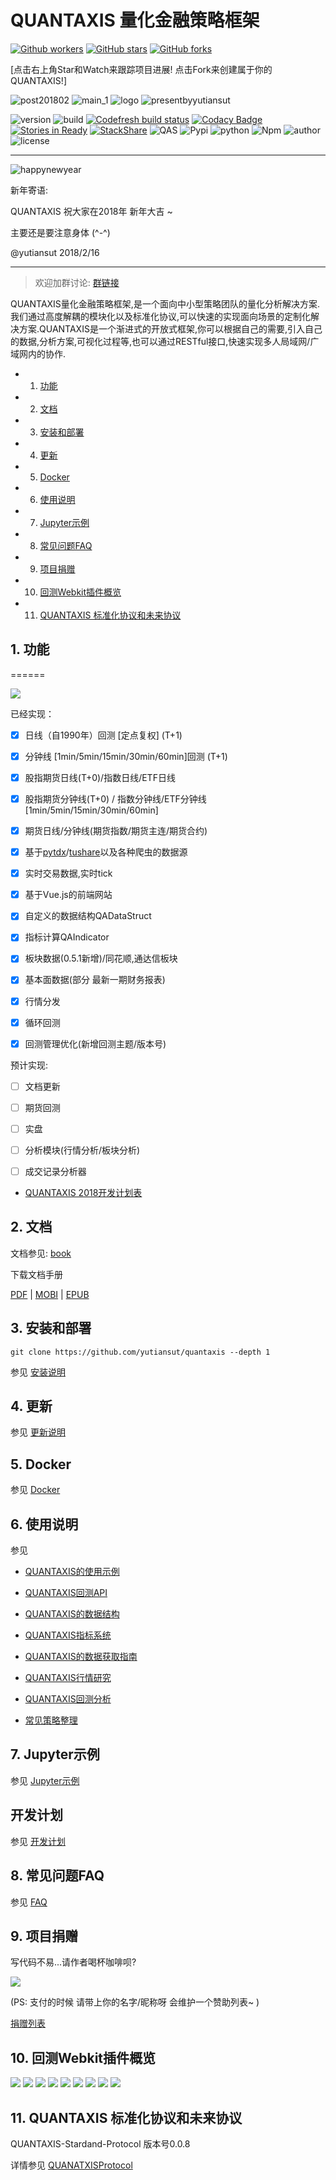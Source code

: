 # QUANTAXIS 量化金融策略框架



[![Github workers](https://img.shields.io/github/watchers/yutiansut/quantaxis.svg?style=social&label=Watchers&)](https://github.com/yutiansut/quantaxis/watchers)
[![GitHub stars](https://img.shields.io/github/stars/yutiansut/quantaxis.svg?style=social&label=Star&)](https://github.com/yutiansut/quantaxis/stargazers)
[![GitHub forks](https://img.shields.io/github/forks/yutiansut/quantaxis.svg?style=social&label=Fork&)](https://github.com/yutiansut/quantaxis/fork)

[点击右上角Star和Watch来跟踪项目进展! 点击Fork来创建属于你的QUANTAXIS!]

![post201802](http://osnhakmay.bkt.clouddn.com/quantaxis-post201802.png)
![main_1](http://osnhakmay.bkt.clouddn.com/Main_1.gif)
![logo](http://osnhakmay.bkt.clouddn.com/QUANTAXIS-small.png)
![presentbyyutiansut](http://osnhakmay.bkt.clouddn.com/yutiansut-logo.png)


![version](https://img.shields.io/badge/Version-%201.0.12-orange.svg)
![build](https://travis-ci.org/QUANTAXIS/QUANTAXIS.svg?branch=master)
[![Codefresh build status]( https://g.codefresh.io/api/badges/build?repoOwner=yutiansut&repoName=QUANTAXIS&branch=master&pipelineName=QUANTAXIS&accountName=yutiansut_marketplace&type=cf-1)]( https://g.codefresh.io/repositories/yutiansut/QUANTAXIS/builds?filter=trigger:build;branch:master;service:5a30c1026e9d6c0001c5143b~QUANTAXIS)
[![Codacy Badge](https://api.codacy.com/project/badge/Grade/d8504e4af33747bb8117579212425af9)](https://www.codacy.com/app/yutiansut/QUANTAXIS?utm_source=github.com&utm_medium=referral&utm_content=yutiansut/QUANTAXIS&utm_campaign=badger)
[![Stories in Ready](https://badge.waffle.io/yutiansut/QUANTAXIS.svg?label=ready&title=Ready)](http://waffle.io/yutiansut/QUANTAXIS)
[![StackShare](https://img.shields.io/badge/tech-stack-0690fa.svg?style=flat)](https://stackshare.io/yutiansut/quantaxis)
![QAS](https://img.shields.io/badge/QAS-%200.0.8-brown.svg)
![Pypi](https://img.shields.io/badge/Pypi-%201.0.12-blue.svg)
![python](https://img.shields.io/badge/python-%203.6/3.5/3.4/win/ubuntu-darkgrey.svg)
![Npm](https://img.shields.io/badge/Npm-%200.4.0-yellow.svg)
![author](https://img.shields.io/badge/Powered%20by-%20%20yutiansut-red.svg)
![license](https://img.shields.io/badge/License-%20MIT-brightgreen.svg)


----------

![happynewyear](http://osnhakmay.bkt.clouddn.com/quantaxishappynewyear.png)

新年寄语:

QUANTAXIS 祝大家在2018年 新年大吉 ~

主要还是要注意身体 (^-^)

@yutiansut 2018/2/16


---


> 欢迎加群讨论: [群链接](https://jq.qq.com/?_wv=1027&k=4CEKGzn) 

QUANTAXIS量化金融策略框架,是一个面向中小型策略团队的量化分析解决方案. 我们通过高度解耦的模块化以及标准化协议,可以快速的实现面向场景的定制化解决方案.QUANTAXIS是一个渐进式的开放式框架,你可以根据自己的需要,引入自己的数据,分析方案,可视化过程等,也可以通过RESTful接口,快速实现多人局域网/广域网内的协作.

<!-- vscode-markdown-toc -->
* 1. [功能](#)
* 2. [文档](#-1)
* 3. [安装和部署](#-1)
* 4. [更新](#-1)
* 5. [Docker](#Docker)
* 6. [使用说明](#-1)
* 7. [Jupyter示例](#Jupyter)
* 8. [常见问题FAQ](#FAQ)
* 9. [项目捐赠](#-1)
* 10. [回测Webkit插件概览](#Webkit)
* 11. [QUANTAXIS 标准化协议和未来协议](#QUANTAXIS)

<!-- vscode-markdown-toc-config
	numbering=true
	autoSave=true
	/vscode-markdown-toc-config -->
<!-- /vscode-markdown-toc -->



##  1. <a name=''></a>功能
======

![](http://osnhakmay.bkt.clouddn.com/framework.png)

已经实现：

- [x] 日线（自1990年）回测 [定点复权] (T+1)
- [x] 分钟线 [1min/5min/15min/30min/60min]回测 (T+1)
- [x] 股指期货日线(T+0)/指数日线/ETF日线
- [x] 股指期货分钟线(T+0) / 指数分钟线/ETF分钟线 [1min/5min/15min/30min/60min]
- [x] 期货日线/分钟线(期货指数/期货主连/期货合约)
- [x] 基于[pytdx](https://github.com/rainx/pytdx)/[tushare](https://github.com/waditu/tushare)以及各种爬虫的数据源 
- [x] 实时交易数据,实时tick
- [x] 基于Vue.js的前端网站
- [x] 自定义的数据结构QADataStruct
- [x] 指标计算QAIndicator
- [x] 板块数据(0.5.1新增)/同花顺,通达信板块
- [x] 基本面数据(部分 最新一期财务报表)
- [x] 行情分发
- [x] 循环回测
- [x] 回测管理优化(新增回测主题/版本号)


预计实现:

- [ ] 文档更新
- [ ] 期货回测
- [ ] 实盘
- [ ] 分析模块(行情分析/板块分析)

- [ ] 成交记录分析器

- [QUANTAXIS 2018开发计划表](job_list.md)


##  2. <a name='-1'></a>文档

文档参见: [book](http://book.yutiansut.com)

下载文档手册 

[PDF](https://www.gitbook.com/download/pdf/book/quantaxis/quantaxis) | [MOBI](https://www.gitbook.com/download/mobi/book/quantaxis/quantaxis) | [EPUB](https://www.gitbook.com/download/epub/book/quantaxis/quantaxis)

##  3. <a name='-1'></a>安装和部署

```
git clone https://github.com/yutiansut/quantaxis --depth 1
```

参见 [安装说明](Documents/install.md)

##  4. <a name='-1'></a>更新
参见 [更新说明](Documents/update.md)

##  5. <a name='Docker'></a>Docker
参见 [Docker](Documents/docker.md)
##  6. <a name='-1'></a>使用说明
参见 


* [QUANTAXIS的使用示例](https://github.com/yutiansut/QADemo)

* [QUANTAXIS回测API](Documents/backtest_api.md)
* [QUANTAXIS的数据结构](Documents/DataStruct.md)
* [QUANTAXIS指标系统](Documents/indicators.md)
* [QUANTAXIS的数据获取指南](Documents/DataFetch.md)
* [QUANTAXIS行情研究](Documents/analysis.md)
* [QUANTAXIS回测分析](Documents/backtestanalysis.md)
* [常见策略整理](Documents/strategy.md)

##  7. <a name='Jupyter'></a>Jupyter示例
参见 [Jupyter示例](jupyterexample)


## 开发计划
参见 [开发计划](job_list.md)
##  8. <a name='FAQ'></a>常见问题FAQ
参见 [FAQ](Documents/FAQ.md)

##  9. <a name='-1'></a>项目捐赠

写代码不易...请作者喝杯咖啡呗?


![](http://osnhakmay.bkt.clouddn.com/alipay.png)

(PS: 支付的时候 请带上你的名字/昵称呀 会维护一个赞助列表~ )

[捐赠列表](CONTRIBUTING.md)



##  10. <a name='Webkit'></a>回测Webkit插件概览

![](http://osnhakmay.bkt.clouddn.com/homepage.png)
![](http://osnhakmay.bkt.clouddn.com/loginpage.png)
![](http://osnhakmay.bkt.clouddn.com/adminpage.png)
![](http://osnhakmay.bkt.clouddn.com/backtestpage.png)
![](http://osnhakmay.bkt.clouddn.com/rebacktest.png)
![](http://osnhakmay.bkt.clouddn.com/backtestpic.png)
![](http://osnhakmay.bkt.clouddn.com/strategy.png)
![](http://osnhakmay.bkt.clouddn.com/kline.png)
![](http://osnhakmay.bkt.clouddn.com/settings.png)


##  11. <a name='QUANTAXIS'></a>QUANTAXIS 标准化协议和未来协议


QUANTAXIS-Stardand-Protocol 版本号0.0.8

详情参见  [QUANATXISProtocol](Documents/readme.md)
